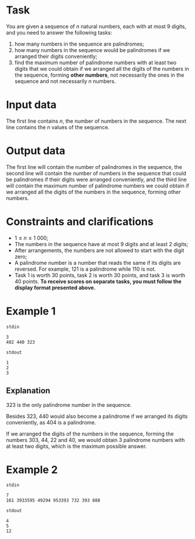# Task

You are given a sequence of $n$ natural numbers, each with at most $9$ digits, and you need to answer the following tasks:

1. how many numbers in the sequence are palindromes;
2. how many numbers in the sequence would be palindromes if we arranged their digits conveniently;
3. find the maximum number of palindrome numbers with at least two digits that we could obtain if we arranged all the digits of the numbers in the sequence, forming **other numbers**, not necessarily the ones in the sequence and not necessarily $n$ numbers.

# Input data

The first line contains $n$, the number of numbers in the sequence. The next line contains the $n$ values of the sequence.

# Output data

The first line will contain the number of palindromes in the sequence, the second line will contain the number of numbers in the sequence that could be palindromes if their digits were arranged conveniently, and the third line will contain the maximum number of palindrome numbers we could obtain if we arranged all the digits of the numbers in the sequence, forming other numbers.

# Constraints and clarifications

* $1 \leq n \leq 1 \ 000$;
* The numbers in the sequence have at most $9$ digits and at least $2$ digits;
* After arrangements, the numbers are not allowed to start with the digit zero;
* A palindrome number is a number that reads the same if its digits are reversed. For example, $121$ is a palindrome while $110$ is not.
* Task 1 is worth 30 points, task 2 is worth 30 points, and task 3 is worth 40 points. **To receive scores on separate tasks, you must follow the display format presented above.**

# Example 1

`stdin`
```
3
402 440 323
```

`stdout`
```
1
2
3
```

## Explanation

$323$ is the only palindrome number in the sequence.

Besides $323$, $440$ would also become a palindrome if we arranged its digits conveniently, as $404$ is a palindrome.

If we arranged the digits of the numbers in the sequence, forming the numbers $303$, $44$, $22$ and $40$, we would obtain $3$ palindrome numbers with at least two digits, which is the maximum possible answer.

# Example 2

`stdin`
```
7
161 3933595 49294 953393 732 393 888
```

`stdout`
```
4
5
12

